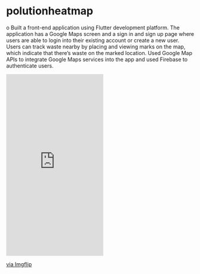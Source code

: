 # polutionheatmap

o	Built a front-end application using Flutter development platform. The application has a Google Maps screen and a sign in and sign up page where users are able to login into their existing account or create a new user.	Users can track waste nearby by placing and viewing marks on the map, which indicate that there’s waste on the marked location.	Used Google Map APIs to integrate Google Maps services into the app and used Firebase to authenticate users.

<div style="width:260px;max-width:100%;"><div style="height:0;padding-bottom:186.92%;position:relative;"><iframe width="260" height="486" style="position:absolute;top:0;left:0;width:100%;height:100%;" frameBorder="0" src="https://imgflip.com/embed/4rnja6"></iframe></div><p><a href="https://imgflip.com/gif/4rnja6">via Imgflip</a></p></div>

